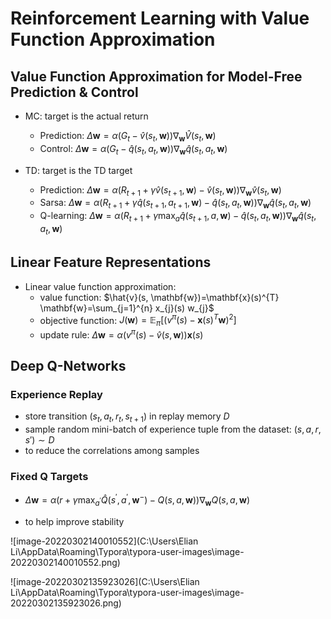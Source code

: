# Reinforcement Learning with Value Function Approximation

## Value Function Approximation for Model-Free Prediction & Control

- MC: target is the actual return
  - Prediction: $\Delta \mathbf{w}=\alpha\left(G_{t}-\hat{v}\left(s_{t}, \mathbf{w}\right)\right) \nabla_{\mathbf{w}} \hat{V}\left(s_{t}, \mathbf{w}\right)$
  - Control: $\Delta \mathbf{w}=\alpha\left(G_{t}-\hat{q}\left(s_{t}, a_{t}, \mathbf{w}\right)\right) \nabla_{\mathbf{w}} \hat{q}\left(s_{t}, a_{t}, \mathbf{w}\right)$

- TD: target is the TD target
  - Prediction: $\Delta \mathbf{w}=\alpha\left(R_{t+1}+\gamma \hat{v}\left(s_{t+1}, \mathbf{w}\right)-\hat{v}\left(s_{t}, \mathbf{w}\right)\right) \nabla_{\mathbf{w}} \hat{v}\left(s_{t}, \mathbf{w}\right)$
  - Sarsa: $\Delta \mathbf{w}=\alpha\left(R_{t+1}+\gamma \hat{q}\left(s_{t+1}, a_{t+1}, \mathbf{w}\right)-\hat{q}\left(s_{t}, a_{t}, \mathbf{w}\right)\right) \nabla_{\mathbf{w}} \hat{q}\left(s_{t}, a_{t}, \mathbf{w}\right)$
  - Q-learning: $\Delta \mathbf{w}=\alpha\left(R_{t+1}+\gamma \max _{a} \hat{q}\left(s_{t+1}, a, \mathbf{w}\right)-\hat{q}\left(s_{t}, a_{t}, \mathbf{w}\right)\right) \nabla_{\mathbf{w}} \hat{q}\left(s_{t}, a_{t}, \mathbf{w}\right)$



## Linear Feature Representations

- Linear value function approximation:
  - value function: $\hat{v}(s, \mathbf{w})=\mathbf{x}(s)^{T} \mathbf{w}=\sum_{j=1}^{n} x_{j}(s) w_{j}$
  - objective function: $J(\mathbf{w})=\mathbb{E}_{\pi}\left[\left(v^{\pi}(s)-\mathbf{x}(s)^{T} \mathbf{w}\right)^{2}\right]$
  - update rule: $\Delta \mathbf{w}=\alpha\left(v^{\pi}(s)-\hat{v}(s, \mathbf{w})\right) \mathbf{x}(s)$



## Deep Q-Networks

### Experience Replay

- store transition $(s_t,a_t,r_t,s_{t+1})$ in replay memory $D$
- sample random mini-batch of experience tuple from the dataset: $(s,a,r,s')\sim D$
- to reduce the correlations among samples

### Fixed Q Targets

- $\Delta \mathbf{w}=\alpha\left(r+\gamma \max _{a^{\prime}} \hat{Q}\left(s^{\prime}, a^{\prime}, \mathbf{w}^{-}\right)-Q(s, a, \mathbf{w})\right) \nabla_{\mathbf{w}} Q(s, a, \mathbf{w})$

- to help improve stability

![image-20220302140010552](C:\Users\Elian Li\AppData\Roaming\Typora\typora-user-images\image-20220302140010552.png)

![image-20220302135923026](C:\Users\Elian Li\AppData\Roaming\Typora\typora-user-images\image-20220302135923026.png)